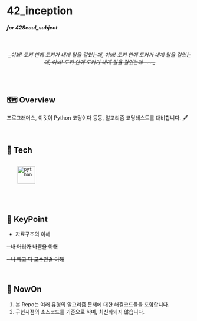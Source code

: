 # 42_inception

#### _for 42Seoul_subject_

<br/>
  
  <div align="center">
  
  ###### ~~_이봐! 도커 안에 도커가 내게 말을 걸었는데, 이봐! 도커 안에 도커가 내게 말을 걸었는데, 이봐! 도커 안에 도커가 내게 말을 걸었는데...... _~~

  </div>
</div>



<br/>


## 🗺️ Overview
프로그래머스, 이것이 Python 코딩이다 등등, 알고리즘 코딩테스트를 대비합니다. 🖋️

<br/>


## 🧰 Tech

<code>
    <img src="https://img.shields.io/badge/Python-FFD43B?style=for-the-badge&logo=python&logoColor=blue" height="48" alt="python"/>
</code>
  
<br/>
<br/>
<br/>



## 🔑 KeyPoint

- 자료구조의 이해

~~- 내 머리가 나쁨을 이해~~

~~- 나 빼고 다 고수인걸 이해~~

<br/>


## 🚩 NowOn

1. 본 Repo는 여러 유형의 알고리즘 문제에 대한 해결코드들을 포함합니다.
2. 구현시점의 소스코드를 기준으로 하며, 최신화되지 않습니다.
